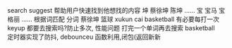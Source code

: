 search suggest 帮助用户快速找到他想找的内容
坤 蔡徐坤 陈坤 ......
宝 宝马 宝格丽 ......
根据词匹配  分词
蔡徐坤  篮球
xukun cai basketball    有必要每打一次keyup 都要去搜索吗?防止多次, 性能问题
打完一个单词再去搜索 basketball   
定时器实现了防抖, debounceu 函数利用,闭包(返回新新






